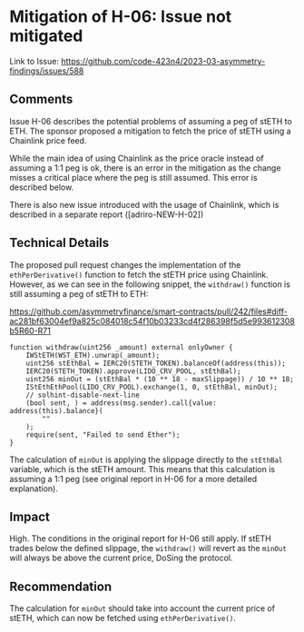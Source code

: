 # Mitigation of H-06: Issue not mitigated

Link to Issue: https://github.com/code-423n4/2023-03-asymmetry-findings/issues/588

## Comments

Issue H-06 describes the potential problems of assuming a peg of stETH to ETH. The sponsor proposed a mitigation to fetch the price of stETH using a Chainlink price feed. 

While the main idea of using Chainlink as the price oracle instead of assuming a 1:1 peg is ok, there is an error in the mitigation as the change misses a critical place where the peg is still assumed. This error is described below.

There is also new issue introduced with the usage of Chainlink, which is described in a separate report ([adriro-NEW-H-02])

## Technical Details

The proposed pull request changes the implementation of the `ethPerDerivative()` function to fetch the stETH price using Chainlink. However, as we can see in the following snippet, the `withdraw()` function is still assuming a peg of stETH to ETH:

https://github.com/asymmetryfinance/smart-contracts/pull/242/files#diff-ac281bf63004ef9a825c084018c54f10b03233cd4f286398f5d5e993612308b5R60-R71

```solidity
function withdraw(uint256 _amount) external onlyOwner {
    IWStETH(WST_ETH).unwrap(_amount);
    uint256 stEthBal = IERC20(STETH_TOKEN).balanceOf(address(this));
    IERC20(STETH_TOKEN).approve(LIDO_CRV_POOL, stEthBal);
    uint256 minOut = (stEthBal * (10 ** 18 - maxSlippage)) / 10 ** 18;
    IStEthEthPool(LIDO_CRV_POOL).exchange(1, 0, stEthBal, minOut);
    // solhint-disable-next-line
    (bool sent, ) = address(msg.sender).call{value: address(this).balance}(
        ""
    );
    require(sent, "Failed to send Ether");
}
```

The calculation of `minOut` is applying the slippage directly to the `stEthBal` variable, which is the stETH amount. This means that this calculation is assuming a 1:1 peg (see original report in H-06 for a more detailed explanation).

## Impact

High. The conditions in the original report for H-06 still apply. If stETH trades below the defined slippage, the `withdraw()` will revert as the `minOut` will always be above the current price, DoSing the protocol.

## Recommendation

The calculation for `minOut` should take into account the current price of stETH, which can now be fetched using `ethPerDerivative()`.
